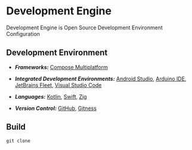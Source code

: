[Android]: https://developer.android.com/studio
[Arduino]: https://arduino.cc/en/software
[Compose]: https://jetbrains.com/lp/compose-multiplatform/
[Fleet]: https://jetbrains.com/fleet/
[GitHub Repositories]: https://github.com
[Gitness Repositories]: https://gitness.com/
[Kotlin Language]: https://kotlinlang.org/
[Swift Language]: https://swift.org/
[VSCode]: https://code.visualstudio.com/docs
[Zig Language]: https://ziglang.org/

# Development Engine

Development Engine is Open Source Development Environment Configuration

## Development Environment

- **_Frameworks:_** [Compose Multiplatform][Compose]

- **_Integrated Development Environments:_** [Android Studio][Android], [Arduino IDE][Arduino], [JetBrains Fleet][Fleet], [Visual Studio Code][VSCode]

- **_Languages:_** [Kotlin][Kotlin Language], [Swift][Swift Language], [Zig][Zig Language]

- **_Version Control:_** [GitHub][GitHub Repositories], [Gitness][Gitness Repositories]

## Build

```shell
git clone
```